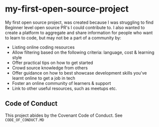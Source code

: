 # my-first-open-source-project

My first open source project, was created because I was struggling to find Beginner level open source PR's I could contribute to. I also wanted to create a platform to aggregate and share information for people who want to learn to code, but may not be a part of a community by:

* Listing online coding resources
* Allow filtering based on the following criteria: language, cost & learning style
* Offer practical tips on how to get started
* Crowd source knowledge from others
* Offer guidance on how to best showcase development skills you've learnt online to get a job in tech
* Foster an online community of learners & support
* Link to other useful resources, such as meetups etc.

<!---
Include any project badges (e.g. CI) here at the top.

Description of project & its goals.

Also include what it does not do.


## Screenshots

Nothing says a lot than screenshots.


## Dependencies

Any dependencies required by the project.


## Installation

How to install on Mac...

How to install on Linux...

How to install on Windows...


## Usage

How to use the project


## Contribution SetUp

If people would like to contribute, what steps should they take.

Overview here and a link to the `CONTRIBUTION.md` file with more details

--->
## Code of Conduct

This project abides by the Covenant Code of Conduct. See `CODE_OF_CONDUCT.MD`

<!---
## Change log / Release history

Major version & breaking changes


## Meta data

Any other useful information.
--->
